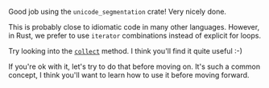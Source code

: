 Good job using the `unicode_segmentation` crate! Very nicely done.

This is probably close to idiomatic code in many other languages. However, in Rust, we prefer to use `iterator` combinations instead of explicit for loops.

Try looking into the [`collect`] method. I think you'll find it quite useful :-)

If you're ok with it, let's try to do that before moving on. It's such a common concept, I think you'll want to learn how to use it before moving forward.

[`collect`]: https://doc.rust-lang.org/std/iter/trait.Iterator.html#method.collect